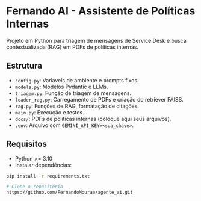 # Fernando AI - Assistente de Políticas Internas

Projeto em Python para triagem de mensagens de Service Desk e busca contextualizada (RAG) em PDFs de políticas internas.

## Estrutura

- `config.py`: Variáveis de ambiente e prompts fixos.
- `models.py`: Modelos Pydantic e LLMs.
- `triagem.py`: Função de triagem de mensagens.
- `loader_rag.py`: Carregamento de PDFs e criação do retriever FAISS.
- `rag.py`: Funções de RAG, formatação de citações.
- `main.py`: Execução e testes.
- `docs/`: PDFs de políticas internas (coloque aqui seus arquivos).
- `.env`: Arquivo com `GEMINI_API_KEY=<sua_chave>`.

## Requisitos

- Python >= 3.10
- Instalar dependências:
```bash
pip install -r requirements.txt

# Clone o repositório
https://github.com/FernandoMouraa/agente_ai.git


